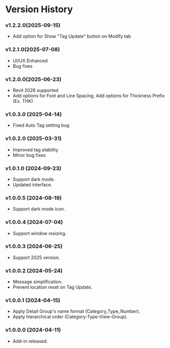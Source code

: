 # Version History

### v1.2.2.0(2025-09-15)&#x20;

* Add option for Show "Tag Update" button on Modify tab

### v1.2.1.0(2025-07-08)&#x20;

* UI/UX Enhanced
* Bug fixes

### v1.2.0.0(2025-06-23)&#x20;

* Revit 2026 supported
* Add options for Font and Line Spacing, Add options for Thickness Prefix (Ex. THK)

### v1.0.3.0 (2025-04-14)

* Fixed Auto Tag setting bug

### v1.0.2.0 (2025-03-31)

* Improved tag stability
* Minor bug fixes

### v1.0.1.0 (2024-09-23)

* Support dark mode.
* Updated interface.

### v1.0.0.5 (2024-08-19)

* Support dark mode icon.

### v1.0.0.4 (2024-07-04)

* Support window resizing.

### v1.0.0.3 (2024-06-25)

* Support 2025 version.

### v1.0.0.2 (2024-05-24)

* Message simplification.
* Prevent location reset on Tag Update.

### v1.0.0.1 (2024-04-15)

* Apply Detail Group's name format (Category\_Type\_Number).
* Apply hierarchical order (Category-Type-View-Group).

### v1.0.0.0 (2024-04-11)

* Add-in released.
